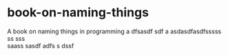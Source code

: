 # book-on-naming-things
A book on naming things in programming
a
dfsasdf  sdf
a asdasdfasdfsssss ss
sss   
  saass
sasdf
adfs
s
   dssf
  
